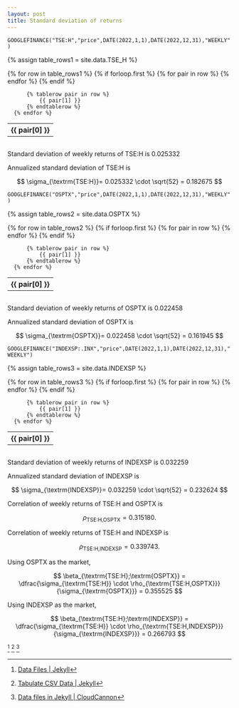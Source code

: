 ```yaml
---
layout: post
title: Standard deviation of returns
---
```


`GOOGLEFINANCE("TSE:H","price",DATE(2022,1,1),DATE(2022,12,31),"WEEKLY")`

{% assign table_rows1 = site.data.TSE_H %}

<div style="overflow-x:auto;">
  <table>
      {% for row in table_rows1 %}
          {% if forloop.first %}
              <tr>
                  {% for pair in row %}
                      <th>
                          {{ pair[0] }}
                      </th>
                  {% endfor %}
              </tr>
          {% endif %}

          {% tablerow pair in row %}
              {{ pair[1] }}
          {% endtablerow %}
      {% endfor %}
  </table>
</div>

Standard deviation of weekly returns of TSE:H is 0.025332

Annualized standard deviation of TSE:H is

$$
\sigma_{\textrm{TSE:H}}= 0.025332 \cdot \sqrt{52} = 0.182675
$$

`GOOGLEFINANCE("OSPTX","price",DATE(2022,1,1),DATE(2022,12,31),"WEEKLY")`

{% assign table_rows2 = site.data.OSPTX %}

<div style="overflow-x:auto;">
  <table>
      {% for row in table_rows2 %}
          {% if forloop.first %}
              <tr>
                  {% for pair in row %}
                      <th>
                          {{ pair[0] }}
                      </th>
                  {% endfor %}
              </tr>
          {% endif %}

          {% tablerow pair in row %}
              {{ pair[1] }}
          {% endtablerow %}
      {% endfor %}
  </table>
</div>

Standard deviation of weekly returns of OSPTX is 0.022458

Annualized standard deviation of OSPTX is

$$
\sigma_{\textrm{OSPTX}}= 0.022458 \cdot \sqrt{52} = 0.161945
$$

`GOOGLEFINANCE("INDEXSP:.INX","price",DATE(2022,1,1),DATE(2022,12,31),"WEEKLY")`

{% assign table_rows3 = site.data.INDEXSP %}

<div style="overflow-x:auto;">
  <table>
      {% for row in table_rows3 %}
          {% if forloop.first %}
              <tr>
                  {% for pair in row %}
                      <th>
                          {{ pair[0] }}
                      </th>
                  {% endfor %}
              </tr>
          {% endif %}

          {% tablerow pair in row %}
              {{ pair[1] }}
          {% endtablerow %}
      {% endfor %}
  </table>
</div>

Standard deviation of weekly returns of INDEXSP is 0.032259

Annualized standard deviation of INDEXSP is

$$
\sigma_{\textrm{INDEXSP}}= 0.032259 \cdot \sqrt{52} = 0.232624
$$

Correlation of weekly returns of TSE:H and OSPTX is

$$
\rho_{\textrm{TSE:H,OSPTX}} = 0.315180.
$$

Correlation of weekly returns of TSE:H and INDEXSP is

$$
\rho_{\textrm{TSE:H,INDEXSP}} = 0.339743.
$$

Using OSPTX as the market,

$$
\beta_{\textrm{TSE:H};\textrm{OSPTX}} = \dfrac{\sigma_{\textrm{TSE:H}} \cdot \rho_{\textrm{TSE:H,OSPTX}}}{\sigma_{\textrm{OSPTX}}} = 0.355525
$$

Using INDEXSP as the market,

$$
\beta_{\textrm{TSE:H};\textrm{INDEXSP}} = \dfrac{\sigma_{\textrm{TSE:H}} \cdot \rho_{\textrm{TSE:H,INDEXSP}}}{\sigma_{\textrm{INDEXSP}}} = 0.266793
$$


  
[^1] [^2] [^3]

[^1]: [Data Files \| Jekyll](https://jekyllrb.com/docs/datafiles/)

[^2]: [Tabulate CSV Data \| Jekyll](https://jekyllrb.com/tutorials/csv-to-table/)

[^3]: [Data files in Jekyll \| CloudCannon](https://cloudcannon.com/community/learn/jekyll-tutorial/introduction-to-jekyll-data-files/)